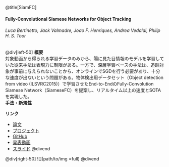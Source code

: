 @title[SiamFC]
#### Fully-Convolutional Siamese Networks for Object Tracking
###### Luca Bertinetto, Jack Valmadre, Joao F. Henriques, Andrea Vedaldi, Philip H. S. Toor
@div[left-50]
__概要__  
対象動画から得られる学習データのみから、陽に見た目情報のモデルを学習していた従来手法は表現力に制限がある。一方で、深層学習ベースの手法は、追跡対象が事前に与えられないことから、オンラインでSGDを行う必要があり、十分な速度が出ないという問題がある。物体検出用データセット（Object detection from video (ILSVRC2015)）で学習させたEnd-to-EndのFully-Convolution Siamese Network（SiameseFC）を提案し、リアルタイム以上の速度とSOTAを実現した。  
__手法・新規性__  

__リンク__  

- [論文](https://arxiv.org/pdf/1606.09549.pdf)
- [プロジェクト](https://www.robots.ox.ac.uk/~luca/siamese-fc.html)
- [GitHub](https://github.com/bertinetto/cfnet)
- [発表動画](https://youtu.be/jZoUalMMZ_0)
- [スライド](https://pdfs.semanticscholar.org/presentation/4c91/827cceb97183c4d48ca09e1c7587577c8d54.pdf)
@divend

@div[right-50]
![](path/to/img =full)
@divend